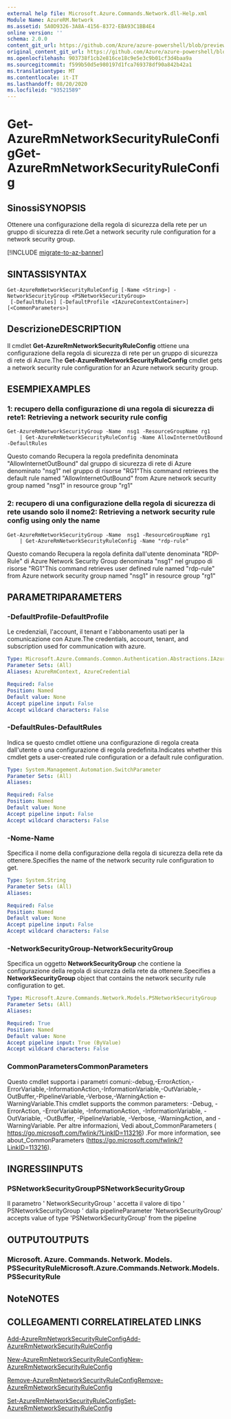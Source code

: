 ```yaml
---
external help file: Microsoft.Azure.Commands.Network.dll-Help.xml
Module Name: AzureRM.Network
ms.assetid: 5A0D9326-3A8A-4156-8372-EBA93C1BB4E4
online version: ''
schema: 2.0.0
content_git_url: https://github.com/Azure/azure-powershell/blob/preview/src/ResourceManager/Network/Commands.Network/help/Get-AzureRmNetworkSecurityRuleConfig.md
original_content_git_url: https://github.com/Azure/azure-powershell/blob/preview/src/ResourceManager/Network/Commands.Network/help/Get-AzureRmNetworkSecurityRuleConfig.md
ms.openlocfilehash: 903738f1cb2e816ce18c9e5e3c9b01cf3d4baa9a
ms.sourcegitcommit: f599b50d5e980197d1fca769378df90a842b42a1
ms.translationtype: MT
ms.contentlocale: it-IT
ms.lasthandoff: 08/20/2020
ms.locfileid: "93521589"
---
```

# <span data-ttu-id="b6d86-101">Get-AzureRmNetworkSecurityRuleConfig</span><span class="sxs-lookup"><span data-stu-id="b6d86-101">Get-AzureRmNetworkSecurityRuleConfig</span></span>

## <span data-ttu-id="b6d86-102">Sinossi</span><span class="sxs-lookup"><span data-stu-id="b6d86-102">SYNOPSIS</span></span>
<span data-ttu-id="b6d86-103">Ottenere una configurazione della regola di sicurezza della rete per un gruppo di sicurezza di rete.</span><span class="sxs-lookup"><span data-stu-id="b6d86-103">Get a network security rule configuration for a network security group.</span></span>

[!INCLUDE [migrate-to-az-banner](../../includes/migrate-to-az-banner.md)]

## <span data-ttu-id="b6d86-104">SINTASSI</span><span class="sxs-lookup"><span data-stu-id="b6d86-104">SYNTAX</span></span>

```
Get-AzureRmNetworkSecurityRuleConfig [-Name <String>] -NetworkSecurityGroup <PSNetworkSecurityGroup>
 [-DefaultRules] [-DefaultProfile <IAzureContextContainer>] [<CommonParameters>]
```

## <span data-ttu-id="b6d86-105">Descrizione</span><span class="sxs-lookup"><span data-stu-id="b6d86-105">DESCRIPTION</span></span>
<span data-ttu-id="b6d86-106">Il cmdlet **Get-AzureRmNetworkSecurityRuleConfig** ottiene una configurazione della regola di sicurezza di rete per un gruppo di sicurezza di rete di Azure.</span><span class="sxs-lookup"><span data-stu-id="b6d86-106">The **Get-AzureRmNetworkSecurityRuleConfig** cmdlet gets a network security rule configuration for an Azure network security group.</span></span>

## <span data-ttu-id="b6d86-107">ESEMPI</span><span class="sxs-lookup"><span data-stu-id="b6d86-107">EXAMPLES</span></span>

### <span data-ttu-id="b6d86-108">1: recupero della configurazione di una regola di sicurezza di rete</span><span class="sxs-lookup"><span data-stu-id="b6d86-108">1: Retrieving a network security rule config</span></span>
```
Get-AzureRmNetworkSecurityGroup -Name  nsg1 -ResourceGroupName rg1 
    | Get-AzureRmNetworkSecurityRuleConfig -Name AllowInternetOutBound -DefaultRules
```

<span data-ttu-id="b6d86-109">Questo comando Recupera la regola predefinita denominata "AllowInternetOutBound" dal gruppo di sicurezza di rete di Azure denominato "nsg1" nel gruppo di risorse "RG1"</span><span class="sxs-lookup"><span data-stu-id="b6d86-109">This command retrieves the default rule named "AllowInternetOutBound" from Azure network security group named "nsg1" in resource group "rg1"</span></span>

### <span data-ttu-id="b6d86-110">2: recupero di una configurazione della regola di sicurezza di rete usando solo il nome</span><span class="sxs-lookup"><span data-stu-id="b6d86-110">2: Retrieving a network security rule config using only the name</span></span>
```
Get-AzureRmNetworkSecurityGroup -Name  nsg1 -ResourceGroupName rg1 
    | Get-AzureRmNetworkSecurityRuleConfig -Name "rdp-rule"
```

<span data-ttu-id="b6d86-111">Questo comando Recupera la regola definita dall'utente denominata "RDP-Rule" di Azure Network Security Group denominata "nsg1" nel gruppo di risorse "RG1"</span><span class="sxs-lookup"><span data-stu-id="b6d86-111">This command retrieves user defined rule named "rdp-rule" from Azure network security group named "nsg1" in resource group "rg1"</span></span>

## <span data-ttu-id="b6d86-112">PARAMETRI</span><span class="sxs-lookup"><span data-stu-id="b6d86-112">PARAMETERS</span></span>

### <span data-ttu-id="b6d86-113">-DefaultProfile</span><span class="sxs-lookup"><span data-stu-id="b6d86-113">-DefaultProfile</span></span>
<span data-ttu-id="b6d86-114">Le credenziali, l'account, il tenant e l'abbonamento usati per la comunicazione con Azure.</span><span class="sxs-lookup"><span data-stu-id="b6d86-114">The credentials, account, tenant, and subscription used for communication with azure.</span></span>

```yaml
Type: Microsoft.Azure.Commands.Common.Authentication.Abstractions.IAzureContextContainer
Parameter Sets: (All)
Aliases: AzureRmContext, AzureCredential

Required: False
Position: Named
Default value: None
Accept pipeline input: False
Accept wildcard characters: False
```

### <span data-ttu-id="b6d86-115">-DefaultRules</span><span class="sxs-lookup"><span data-stu-id="b6d86-115">-DefaultRules</span></span>
<span data-ttu-id="b6d86-116">Indica se questo cmdlet ottiene una configurazione di regola creata dall'utente o una configurazione di regola predefinita.</span><span class="sxs-lookup"><span data-stu-id="b6d86-116">Indicates whether this cmdlet gets a user-created rule configuration or a default rule configuration.</span></span>

```yaml
Type: System.Management.Automation.SwitchParameter
Parameter Sets: (All)
Aliases: 

Required: False
Position: Named
Default value: None
Accept pipeline input: False
Accept wildcard characters: False
```

### <span data-ttu-id="b6d86-117">-Nome</span><span class="sxs-lookup"><span data-stu-id="b6d86-117">-Name</span></span>
<span data-ttu-id="b6d86-118">Specifica il nome della configurazione della regola di sicurezza della rete da ottenere.</span><span class="sxs-lookup"><span data-stu-id="b6d86-118">Specifies the name of the network security rule configuration to get.</span></span>

```yaml
Type: System.String
Parameter Sets: (All)
Aliases: 

Required: False
Position: Named
Default value: None
Accept pipeline input: False
Accept wildcard characters: False
```

### <span data-ttu-id="b6d86-119">-NetworkSecurityGroup</span><span class="sxs-lookup"><span data-stu-id="b6d86-119">-NetworkSecurityGroup</span></span>
<span data-ttu-id="b6d86-120">Specifica un oggetto **NetworkSecurityGroup** che contiene la configurazione della regola di sicurezza della rete da ottenere.</span><span class="sxs-lookup"><span data-stu-id="b6d86-120">Specifies a **NetworkSecurityGroup** object that contains the network security rule configuration to get.</span></span>

```yaml
Type: Microsoft.Azure.Commands.Network.Models.PSNetworkSecurityGroup
Parameter Sets: (All)
Aliases: 

Required: True
Position: Named
Default value: None
Accept pipeline input: True (ByValue)
Accept wildcard characters: False
```

### <span data-ttu-id="b6d86-121">CommonParameters</span><span class="sxs-lookup"><span data-stu-id="b6d86-121">CommonParameters</span></span>
<span data-ttu-id="b6d86-122">Questo cmdlet supporta i parametri comuni:-debug,-ErrorAction,-ErrorVariable,-InformationAction,-InformationVariable,-OutVariable,-OutBuffer,-PipelineVariable,-Verbose,-WarningAction e-WarningVariable.</span><span class="sxs-lookup"><span data-stu-id="b6d86-122">This cmdlet supports the common parameters: -Debug, -ErrorAction, -ErrorVariable, -InformationAction, -InformationVariable, -OutVariable, -OutBuffer, -PipelineVariable, -Verbose, -WarningAction, and -WarningVariable.</span></span> <span data-ttu-id="b6d86-123">Per altre informazioni, Vedi about_CommonParameters ( https://go.microsoft.com/fwlink/?LinkID=113216) .</span><span class="sxs-lookup"><span data-stu-id="b6d86-123">For more information, see about_CommonParameters (https://go.microsoft.com/fwlink/?LinkID=113216).</span></span>

## <span data-ttu-id="b6d86-124">INGRESSI</span><span class="sxs-lookup"><span data-stu-id="b6d86-124">INPUTS</span></span>

### <span data-ttu-id="b6d86-125">PSNetworkSecurityGroup</span><span class="sxs-lookup"><span data-stu-id="b6d86-125">PSNetworkSecurityGroup</span></span>
<span data-ttu-id="b6d86-126">Il parametro ' NetworkSecurityGroup ' accetta il valore di tipo ' PSNetworkSecurityGroup ' dalla pipeline</span><span class="sxs-lookup"><span data-stu-id="b6d86-126">Parameter 'NetworkSecurityGroup' accepts value of type 'PSNetworkSecurityGroup' from the pipeline</span></span>

## <span data-ttu-id="b6d86-127">OUTPUT</span><span class="sxs-lookup"><span data-stu-id="b6d86-127">OUTPUTS</span></span>

### <span data-ttu-id="b6d86-128">Microsoft. Azure. Commands. Network. Models. PSSecurityRule</span><span class="sxs-lookup"><span data-stu-id="b6d86-128">Microsoft.Azure.Commands.Network.Models.PSSecurityRule</span></span>

## <span data-ttu-id="b6d86-129">Note</span><span class="sxs-lookup"><span data-stu-id="b6d86-129">NOTES</span></span>

## <span data-ttu-id="b6d86-130">COLLEGAMENTI CORRELATI</span><span class="sxs-lookup"><span data-stu-id="b6d86-130">RELATED LINKS</span></span>

[<span data-ttu-id="b6d86-131">Add-AzureRmNetworkSecurityRuleConfig</span><span class="sxs-lookup"><span data-stu-id="b6d86-131">Add-AzureRmNetworkSecurityRuleConfig</span></span>](./Add-AzureRmNetworkSecurityRuleConfig.md)

[<span data-ttu-id="b6d86-132">New-AzureRmNetworkSecurityRuleConfig</span><span class="sxs-lookup"><span data-stu-id="b6d86-132">New-AzureRmNetworkSecurityRuleConfig</span></span>](./New-AzureRmNetworkSecurityRuleConfig.md)

[<span data-ttu-id="b6d86-133">Remove-AzureRmNetworkSecurityRuleConfig</span><span class="sxs-lookup"><span data-stu-id="b6d86-133">Remove-AzureRmNetworkSecurityRuleConfig</span></span>](./Remove-AzureRmNetworkSecurityRuleConfig.md)

[<span data-ttu-id="b6d86-134">Set-AzureRmNetworkSecurityRuleConfig</span><span class="sxs-lookup"><span data-stu-id="b6d86-134">Set-AzureRmNetworkSecurityRuleConfig</span></span>](./Set-AzureRmNetworkSecurityRuleConfig.md)



